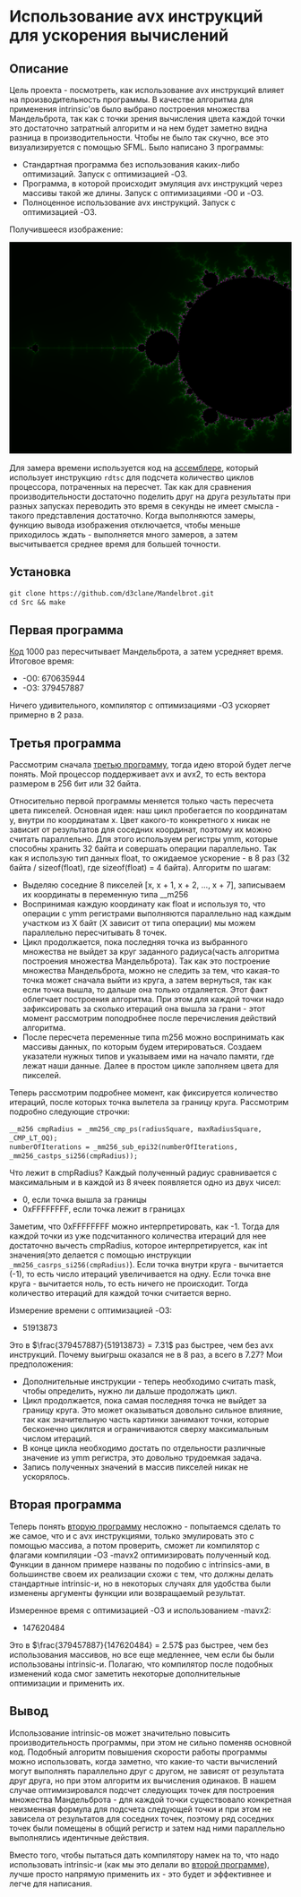 # Использование avx инструкций для ускорения вычислений

## Описание 

Цель проекта - посмотреть, как использование avx инструкций влияет на производительность программы. В качестве алгоритма для применения intrinsic'ов было выбрано построения множества Мандельброта, так как с точки зрения вычисления цвета каждой точки это достаточно затратный алгоритм и на нем будет заметно видна разница в производительности. Чтобы не было так скучно, все это визуализируется с помощью SFML. Было написано 3 программы:

- Стандартная программа без использования каких-либо оптимизаций. Запуск с оптимизацией -O3.
- Программа, в которой происходит эмуляция avx инструкций через массивы такой же длины. Запуск с оптимизациями -O0 и -O3.
- Полноценное использование avx инструкций. Запуск с оптимизацией -O3.

Получившееся изображение:

![mandelbrot](https://github.com/d3clane/Mandelbrot/blob/master/Readmeassets/imgs/mandelbrot.png)
 
Для замера времени используется код на [ассемблере](/Src/GetTimeStampCounter.s), который использует инструкцию `rdtsc` для подсчета количество циклов процессора, потраченных на пересчет. Так как для сравнения производительности достаточно поделить друг на друга результаты при разных запусках переводить это время в секунды не имеет смысла - такого представления достаточно. Когда выполняются замеры, функцию вывода изображения отключается, чтобы меньше приходилось ждать - выполняется много замеров, а затем высчитывается среднее время для большей точности. 

## Установка

```
git clone https://github.com/d3clane/Mandelbrot.git
cd Src && make
```

## Первая программа 

[Код](/Src/NoAvx.cpp) 1000 раз пересчитывает Мандельброта, а затем усредняет время. Итоговое время:

- -O0: 670635944
- -O3: 379457887

Ничего удивительного, компилятор с оптимизациями -O3 ускоряет примерно в 2 раза.

## Третья программа

Рассмотрим сначала [третью программу](/Src/Avx.cpp), тогда идею второй будет легче понять. Мой процессор поддерживает avx и avx2, то есть вектора размером в 256 бит или 32 байта. 

Относительно первой программы меняется только часть пересчета цвета пикселей. Основная идея: наш цикл пробегается по координатам y, внутри по координатам x. Цвет какого-то конкретного x никак не зависит от результатов для соседних координат, поэтому их можно считать параллельно. Для этого используем регистры ymm, которые способны хранить 32 байта и совершать операции параллельно. Так как я использую тип данных float, то ожидаемое ускорение - в 8 раз (32 байта / sizeof(float), где sizeof(float) = 4 байта). Алгоритм по шагам:

- Выделяю соседние 8 пикселей [x, x + 1, x + 2, ..., x + 7], записываем их координаты в переменную типа __m256
- Воспринимая каждую координату как float и используя то, что операции с ymm регистрами выполняются параллельно над каждым участком из X байт (X зависит от типа операции) мы можем параллельно пересчитывать 8 точек.
- Цикл продолжается, пока последняя точка из выбранного множества не выйдет за круг заданного радиуса(часть алгоритма построения множества Мандельброта). Так как это построение множества Мандельброта, можно не следить за тем, что какая-то точка может сначала выйти из круга, а затем вернуться, так как если точка вышла, то дальше она только отдаляется. Этот факт облегчает построения алгоритма. При этом для каждой точки надо зафиксировать за сколько итераций она вышла за грани - этот момент рассмотрим поподробнее после перечисления действий алгоритма.
- После пересчета переменные типа m256 можно воспринимать как массивы данных, по которым будем итерироваться. Создаем указатели нужных типов и указываем ими на начало памяти, где лежат наши данные. Далее в простом цикле заполняем цвета для пикселей.

Теперь рассмотрим подробнее момент, как фиксируется количество итераций, после которых точка вылетела за границу круга. Рассмотрим подробно следующие строчки:

```
__m256 cmpRadius = _mm256_cmp_ps(radiusSquare, maxRadiusSquare, _CMP_LT_OQ);
numberOfIterations = _mm256_sub_epi32(numberOfIterations, _mm256_castps_si256(cmpRadius));
```

Что лежит в cmpRadius? Каждый полученный радиус сравнивается с максимальным и в каждой из 8 ячеек появляется одно из двух чисел:

- 0, если точка вышла за границы
- 0xFFFFFFFF, если точка лежит в границах

Заметим, что 0xFFFFFFFF можно интерпретировать, как -1. Тогда для каждой точки из уже подсчитанного количества итераций для нее достаточно вычесть cmpRadius, которое интерпретируется, как int значения(это делается с помощью инструкции `_mm256_casrps_si256(cmpRadius)`). Если точка внутри круга - вычитается (-1), то есть число итераций увеличивается на одну. Если точка вне круга - вычитается ноль, то есть ничего не происходит. Тогда количество итераций для каждой точки считается верно. 

Измерение времени с оптимизацией -O3:
- 51913873

Это в $\frac{379457887}{51913873} = 7.31$ раз быстрее, чем без avx инструкций. Почему выигрыш оказался не в 8 раз, а всего в 7.27? Мои предположения:
- Дополнительные инструкции - теперь необходимо считать mask, чтобы определить, нужно ли дальше продолжать цикл.
- Цикл продолжается, пока самая последняя точка не выйдет за границу круга. Это может оказываться довольно сильное влияние, так как значительную часть картинки занимают точки, которые бесконечно циклятся и ограничиваются сверху максимальным числом итераций.
- В конце цикла необходимо достать по отдельности различные значение из ymm регистра, это довольно трудоемкая задача. 
- Запись полученных значений в массив пикселей никак не ускорялось. 

## Вторая программа

Теперь понять [вторую программу](/Src/NoAvxArrays.cpp) несложно - попытаемся сделать то же самое, что и с avx инструкциями, только эмулировать это с помощью массива, а потом проверить, сможет ли компилятор с флагами компиляции -O3 -mavx2 оптимизировать полученный код. Функции в данном примере названы по подобию с intrinsics-ами, в большинстве своем их реализации схожи с тем, что должны делать стандартные intrinsic-и, но в некоторых случаях для удобства были изменены аргументы функции или возвращаемый результат. 

Измеренное время с оптимизацией -O3 и использованием -mavx2:
- 147620484

Это в $\frac{379457887}{147620484} = 2.57$ раз быстрее, чем без использования массивов, но все еще медленнее, чем если бы были использованы intrinsic-и. Полагаю, что компилятор после подобных изменений кода смог заметить некоторые дополнительные оптимизации и применить их. 

## Вывод

Использование intrinsic-ов может значительно повысить производительность программы, при этом не сильно поменяв основной код. Подобный алгоритм повышения скорости работы программы можно использовать, когда заметно, что какие-то части вычислений могут выполнять параллельно друг с другом, не зависят от результата друг друга, но при этом алгоритм их вычисления одинаков. В нашем случае оптимизировался подсчет следующих точек для построения множества Мандельброта - для каждой точки существовало конкретная неизменная формула для подсчета следующей точки и при этом не зависела от результатов для соседних точек, поэтому ряд соседних точек были помещены в общий регистр и затем над ними параллельно выполнялись идентичные действия.

Вместо того, чтобы пытаться дать компилятору намек на то, что надо использовать intrinsic-и (как мы это делали во [второй программе](#вторая-программа)), лучше просто напрямую применить их - это будет и эффективнее и легче для написания.